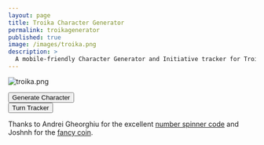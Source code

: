 ```yaml
---
layout: page
title: Troika Character Generator
permalink: troikagenerator
published: true
image: /images/troika.png
description: >
  A mobile-friendly Character Generator and Initiative tracker for Troika.
---
```


![troika.png]({{site.url}}/images/troika.png)

<div class="row">
  <div class="col tightSpacing buttonWrapper"><button id="weaponButton" class="btn btn-primary btn-lg" onclick="generate()">Generate
      Character</button></div>
  <div class="col tightSpacing buttonWrapper"><button id="weaponButton" class="btn btn-primary btn-lg" onclick="showTracker()">Turn
      Tracker</button></div>
</div>

<div class="container generatorCard" id="charCard" style="display:none;">
  <div class="row">
    <div class="col-xl-8 col-12 tightSpacing h1" id="charName">THIS IS BROKEN! FLEE!</div>
  </div>
  <div class="row" style="justify-content: space-around !important;">
    <div class="col-lg-2 col-4 tightSpacing h3" id="charSTR"></div>
    <div class="col-lg-2 col-4 tightSpacing h3" id="charDEX"></div>
    <div class="col-lg-2 col-4 tightSpacing h3" id="charCON"></div>
    <div class="col-lg-2 col-4 tightSpacing h3" id="charINT"></div>
    <div class="col-lg-2 col-4 tightSpacing h3" id="charWIS"></div>
    <div class="col-lg-2 col-4 tightSpacing h3" id="charCHA"></div>
  </div>
  <hr class="tightSpacing">
  <div class="row">

  </div>
  <div class="row">
    <div class="col-xl-6 col-12">
      <div class="tightSpacing h2" id="charHP"></div>
      <p id="charTemperament"></p>
      <p id="charHistory"></p>
      <div class="row">
        <div class="col-6 tightSpacing" id="charPhysique"></div>
        <div class="col-6 tightSpacing" id="charSkin"></div>
        <div class="col-6 tightSpacing" id="charFace"></div>
        <div class="col-6 tightSpacing" id="charHair"></div>
        <div class="col-6 tightSpacing" id="charSpeech"></div>
        <div class="col-6 tightSpacing" id="charClothing"></div>
      </div>
    </div>
    <div class="col-xl-6 col-12">
      <h2 id="charSlots" class="tightSpacing"></h2>
      <p><small>
          You can choose from <strong>any or all</strong> of the items below to fill your inventory slots. Unless
          otherwise noted, each item takes up one slot. <i>The GM reserves the right to reject anything from the list
            below.</i>
        </small></p>
      <p id="charItems"></p>
    </div>
  </div>
  <h3 style="text-align: center;">TAKE A SCREENSHOT SO YOU DON'T LOSE YOUR CHARACTER</h3>
</div>

<div class="container generatorCard" id="turnCard" style="display:none;">
  <div class="row">
    <div class="col" style="max-width: 250px;">
      <div class="number-input">
        <button onclick="this.parentNode.querySelector('input[type=number]').stepDown()"></button>
        <input class="quantity" min="0" name="quantity" value="4" type="number" max="20" id="turnPC">
        <button onclick="this.parentNode.querySelector('input[type=number]').stepUp()" class="plus"></button>
      </div>
    </div>
    <div class="col">
      <h2 class="tightSpacing">Player Characters</h2>
    </div>
  </div>


  <div class="row">
    <div class="col" style="max-width: 250px;">
      <div class="number-input">
        <button onclick="this.parentNode.querySelector('input[type=number]').stepDown()"></button>
        <input class="quantity" min="0" name="quantity" value="0" type="number" max="999" id="turnHench">
        <button onclick="this.parentNode.querySelector('input[type=number]').stepUp()" class="plus"></button>
      </div>
    </div>
    <div class="col">
      <h2 class="tightSpacing">Henchlings</h2>
    </div>
  </div>

  <div class="row">
    <div class="col" style="max-width: 250px;">
      <div class="number-input">
        <button onclick="this.parentNode.querySelector('input[type=number]').stepDown()"></button>
        <input class="quantity" min="0" name="quantity" value="10" type="number" max="999" id="turnEnemy">
        <button onclick="this.parentNode.querySelector('input[type=number]').stepUp()" class="plus"></button>
      </div>
    </div>
    <div class="col">
      <h2 class="tightSpacing">Combined Enemy Initiative</h2>
    </div>
  </div>

  <hr class="tightSpacing">

  <div class="row">
    <div class="col-6 tightSpacing buttonWrapper"><button id="weaponButton" class="btn btn-primary btn-lg" onclick="turns('round')">New
        Round</button></div>
    <div class="col-6 tightSpacing buttonWrapper"><button id="weaponButton" class="btn btn-primary btn-lg" onclick="turns('next')">Next
        Turn</button></div>
  </div>

  <div class="coinDiv">
    <div class="coin" id="tokenCoin">
      <div id="coinText">New Round</div>
    </div>
  </div>


<div class="row">
  <div class="col" id="turnList">
      <h3 class="tightSpacing"></h3>
  </div>
  <div class="col" id="tokenList" style="margin-top: 20px;">
      <h3 class="tightSpacing">Set the numbers above then click "New Round".</h3>
  </div>
</div>


</div>

Thanks to Andrei Gheorghiu for the excellent [number spinner code](https://stackoverflow.com/a/45396364/2611856) and Joshnh for the [fancy coin](http://jsfiddle.net/joshnh/Bz22S/).

<script async src="/_pages/troika.js" charset="utf-8"></script>
